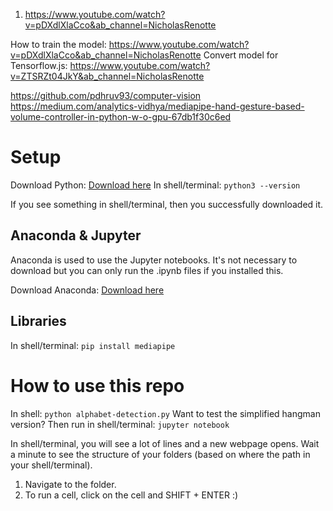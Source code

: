 1. https://www.youtube.com/watch?v=pDXdlXlaCco&ab_channel=NicholasRenotte

How to train the model: https://www.youtube.com/watch?v=pDXdlXlaCco&ab_channel=NicholasRenotte
Convert model for Tensorflow.js: https://www.youtube.com/watch?v=ZTSRZt04JkY&ab_channel=NicholasRenotte

https://github.com/pdhruv93/computer-vision
https://medium.com/analytics-vidhya/mediapipe-hand-gesture-based-volume-controller-in-python-w-o-gpu-67db1f30c6ed

# Setup

Download Python: [Download here](https://www.python.org/downloads/)
In shell/terminal: `python3 --version`

If you see something in shell/terminal, then you successfully downloaded it.


## Anaconda & Jupyter
Anaconda is used to use the Jupyter notebooks. It's not necessary to download but you can only run the .ipynb files if you installed this.

Download Anaconda: [Download here](https://www.anaconda.com/)


## Libraries

In shell/terminal: `pip install mediapipe`


# How to use this repo
In shell: `python alphabet-detection.py`
Want to test the simplified hangman version? Then run in shell/terminal: `jupyter notebook`

In shell/terminal, you will see a lot of lines and a new webpage opens. Wait a minute to see the structure of your folders (based on where the path in your shell/terminal).

1. Navigate to the folder.
2. To run a cell, click on the cell and SHIFT + ENTER :)
